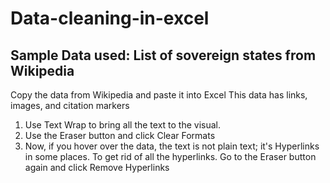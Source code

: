 # Data-cleaning-in-excel
## Sample Data used: List of sovereign states from Wikipedia
Copy the data from Wikipedia and paste it into Excel
This data has links, images, and citation markers

1. Use Text Wrap to bring all the text to the visual.
2. Use the Eraser button and click Clear Formats
3. Now, if you hover over the data, the text is not plain text; it's Hyperlinks in some places. To get rid of all the hyperlinks. Go to the Eraser button again and click Remove Hyperlinks
   
